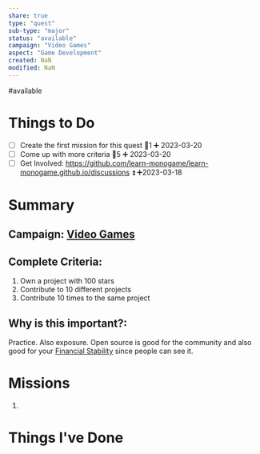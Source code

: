 ```yaml
---
share: true
type: "quest"
sub-type: "major"
status: "available"
campaign: "Video Games"
aspect: "Game Development"
created: NaN 
modified: NaN
---
```

 
#available 
# Things to Do
- [ ] Create the first mission for this quest 🥄1 ➕ 2023-03-20
- [ ] Come up with more criteria 🥄5 ➕ 2023-03-20
- [ ] Get Involved: https://github.com/learn-monogame/learn-monogame.github.io/discussions ⏫ ➕2023-03-18

# Summary
## Campaign: [Video Games](./03%20-%20Video%20Games.md)

## Complete Criteria: 
1. Own a project with 100 stars
2. Contribute to 10 different projects
3. Contribute 10 times to the same project

## Why is this important?:
Practice.  Also exposure.  Open source is good for the community and also good for your [Financial Stability](./02%20-%20Financial%20Stability.md) since people can see it.

# Missions
1.

# Things I've Done
